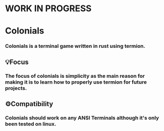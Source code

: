 # **WORK IN PROGRESS**

# Colonials

### Colonials is a terminal game written in rust using termion.

## :bulb:Focus

### The focus of colonials is simplicity as the main reason for making it is to learn how to properly use termion for future projects.

## :gear:Compatibility

### Colonials should work on any ANSI Terminals although it's only been tested on linux.
